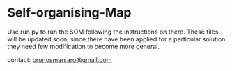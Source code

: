 # Self-organising-Map

Use run.py to run the SOM following the instructions on there.
These files will be updated soon, since there have been applied for a particular solution they need few modification to become more general.


contact: brunosmarsaro@gmail.com
